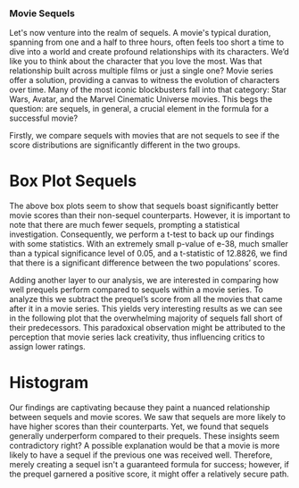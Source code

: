### Movie Sequels

Let's now venture into the realm of sequels. A movie's typical duration, spanning from one and a half to three hours, often feels too short a time to dive into a world and create profound relationships with its characters. We’d like you to think about the character that you love the most. Was that relationship built across multiple films or just a single one? Movie series offer a solution, providing a canvas to witness the evolution of characters over time. Many of the most iconic blockbusters fall into that category: Star Wars, Avatar, and the Marvel Cinematic Universe movies. This begs the question: are sequels, in general, a crucial element in the formula for a successful movie?

Firstly, we compare sequels with movies that are not sequels to see if the score distributions are significantly different in the two groups. 

# Box Plot Sequels

The above box plots seem to show that sequels boast significantly better movie scores than their non-sequel counterparts. However, it is important to note that there are much fewer sequels, prompting a statistical investigation. Consequently, we perform a t-test to back up our findings with some statistics. With an extremely small p-value of  e-38, much smaller than a typical significance level of 0.05, and a t-statistic of 12.8826, we find that there is a significant difference between the two populations’ scores.

Adding another layer to our analysis, we are interested in comparing how well prequels perform compared to sequels within a movie series. To analyze this we subtract the prequel’s score from all the movies that came after it in a movie series. This yields very interesting results as we can see in the following plot that the overwhelming majority of sequels fall short of their predecessors. This paradoxical observation might be attributed to the perception that movie series lack creativity, thus influencing critics to assign lower ratings.

# Histogram

Our findings are captivating because they paint a nuanced relationship between sequels and movie scores. We saw that sequels are more likely to have higher scores than their counterparts. Yet, we found that sequels generally underperform compared to their prequels. These insights seem contradictory right? A possible explanation would be that a movie is more likely to have a sequel if the previous one was received well. Therefore, merely creating a sequel isn't a guaranteed formula for success; however, if the prequel garnered a positive score, it might offer a relatively secure path.


